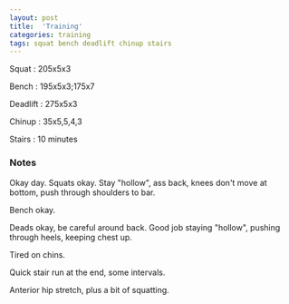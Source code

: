 ```yaml
---
layout: post
title:  'Training'
categories: training
tags: squat bench deadlift chinup stairs
---
```


Squat       :   205x5x3

Bench       :   195x5x3;175x7

Deadlift    :   275x5x3

Chinup      :   35x5,5,4,3

Stairs      :   10 minutes

### Notes

Okay day. Squats okay. Stay "hollow", ass back, knees don't move at bottom, push through
shoulders to bar.

Bench okay.

Deads okay, be careful around back. Good job staying "hollow", pushing through heels,
keeping chest up.

Tired on chins.

Quick stair run at the end, some intervals.

Anterior hip stretch, plus a bit of squatting.
